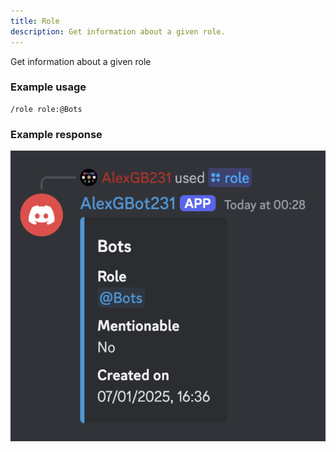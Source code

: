 ```yaml
---
title: Role
description: Get information about a given role.
---
```

Get information about a given role

### Example usage
    /role role:@Bots

### Example response
![Bots. Role: @Bots. Mentionable: No. Created on: 07/01/2025, 16:36](../../image-command-responses/role.png)